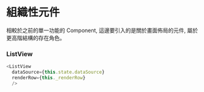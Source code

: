# 組織性元件
相較於之前的單一功能的 Component, 這邊要引入的是關於畫面佈局的元件, 屬於更高階結構的存在角色。

### ListView
```javascript
<ListView
  dataSource={this.state.dataSource}
  renderRow={this._renderRow}
  />
```